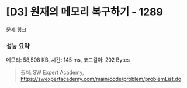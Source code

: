 # [D3] 원재의 메모리 복구하기 - 1289 

[문제 링크](https://swexpertacademy.com/main/code/problem/problemDetail.do?contestProbId=AV19AcoKI9sCFAZN) 

### 성능 요약

메모리: 58,508 KB, 시간: 145 ms, 코드길이: 202 Bytes



> 출처: SW Expert Academy, https://swexpertacademy.com/main/code/problem/problemList.do